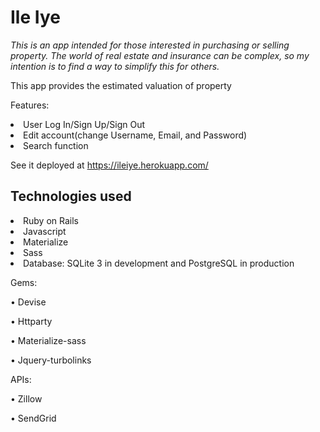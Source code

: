 <h1>Ile Iye</h1>

*This is an app intended for those interested in purchasing or selling property.*
*The world of real estate and insurance can be complex, so my intention is to find a way to simplify* *this for others.*

This app provides the estimated valuation of property


Features:
<li>User Log In/Sign Up/Sign Out</li>
<li>Edit account(change Username, Email, and Password)</li>
<li>Search function</li>

See it deployed at https://ileiye.herokuapp.com/

<h2>Technologies used</h2>
<li>Ruby on Rails</li>
<li>Javascript</li>
<li>Materialize</li>
<li>Sass</li>
<li>Database: SQLite 3 in development and PostgreSQL in production</li>

Gems:

•	Devise

•	Httparty

•	Materialize-sass

•	Jquery-turbolinks

APIs:

•	Zillow

•	SendGrid
